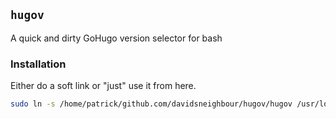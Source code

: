 ## `hugov`

A quick and dirty GoHugo version selector for bash

### Installation

Either do a soft link or "just" use it from here.

```bash
sudo ln -s /home/patrick/github.com/davidsneighbour/hugov/hugov /usr/local/bin/
```
